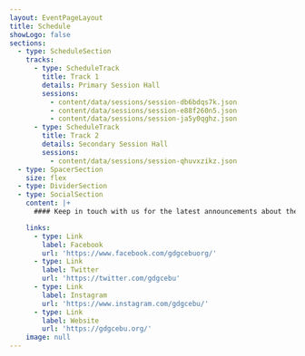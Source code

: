 ```yaml
---
layout: EventPageLayout
title: Schedule
showLogo: false
sections:
  - type: ScheduleSection
    tracks:
      - type: ScheduleTrack
        title: Track 1
        details: Primary Session Hall
        sessions:
          - content/data/sessions/session-db6bdqs7k.json
          - content/data/sessions/session-e88f260n5.json
          - content/data/sessions/session-ja5y0qghz.json
      - type: ScheduleTrack
        title: Track 2
        details: Secondary Session Hall
        sessions:
          - content/data/sessions/session-qhuvxzikz.json
  - type: SpacerSection
    size: flex
  - type: DividerSection
  - type: SocialSection
    content: |+
      #### Keep in touch with us for the latest announcements about the event.

    links:
      - type: Link
        label: Facebook
        url: 'https://www.facebook.com/gdgcebuorg/'
      - type: Link
        label: Twitter
        url: 'https://twitter.com/gdgcebu'
      - type: Link
        label: Instagram
        url: 'https://www.instagram.com/gdgcebu/'
      - type: Link
        label: Website
        url: 'https://gdgcebu.org/'
    image: null
---
```

